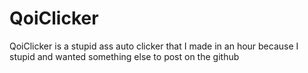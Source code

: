 # QoiClicker
QoiClicker is a stupid ass auto clicker that I made in an hour because I stupid and wanted something else to post on the github
